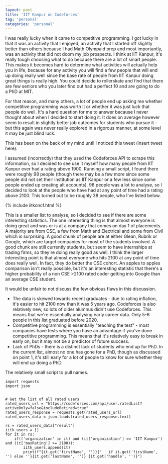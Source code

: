 ```yaml
---
layout: post
title: 'IIT Kanpur on Codeforces'
tag: 'personal'
categories: 'personal'
---
```


I was really lucky when it came to competitive programming. I got lucky in that it was an activity that I enjoyed, an activity that I started off slightly better than others because I had Math Olympaid prep and most importantly, was an activity that did not doom my job prospects. I think at IIT Kanpur, it's really tough choosing what to do because there are a lot of smart people. This makes it becomes hard to determine what activities will actually help you in life, because for any activity you will find a few people that will end up doing really well since the base rate of people from IIT Kanpur doing great things is really high. You could decide to rollerskate and find that there are few seniors who you later find out had a perfect 10 and are going to do a PhD at MIT. 

For that reason, and many others, a lot of people end up asking me whether competitive programming was worth it or whether it was just luck that people do well. It's a hard question for me to answer because I never thought about when I decided to start doing it. It does on average however seem to result in slightly better job outcomes for students who pursue it - but this again was never really explored in a rigorous manner, at some level it may be just blind luck.

This has been on the back of my mind until I noticed this tweet (insert tweet here).

I assumed (incorrectly) that they used the Codeforces API to scrape this information, so I decided to see use it myself how many people from IIT Kanpur ever had a rating above 1900. Running a small script, I found there were roughly 98 people (though there may be a few more since some people did not set their institution as IIT Kanpur or a few less since some people ended up creating alt accounts). 98 people was a lot to analyse, so I decided to look at the people who have had at any point of time had a rating above 2100. This turned out to be roughly 38 people, who I've listed below.

{% include iitkoncf.html %}

This is a smaller list to analyse, so I decided to see if there are some interesting statistics. The one interesting thing is that almost everyone is doing great and was or is at a company that comes on day 1 of placements. A majority are from CSE, a few from Math and Electrical and some from Civil which is surprising. A good chunk of people are at either Glean, Rubrik or Google, which are target companies for most of the students involved. A good chunk are still currently students, but seem to have internships at trading firms, so they're doing really good as well. I think the larger interesting point is that almost everyone who hits 2100 at any point of time does really well. In fact, they do better the CSE cohort. An apples to apples comparison isn't really possible, but it's an interesting statistic that there's a higher probability of a non CSE >2100 rated coder getting into Google than an average CSE student. 

It would be unfair to not discuss the few obvious flaws in this discussion.

* The data is skewed towards recent graduates - due to rating inflation, it's easier to hit 2100 now than it was 5 years ago. Codeforces is also relatively new, so lots of older alumnus didn't use Codeforces. This means that we're essentially analysing early career data. Only 5-6 people in this list graduated before 2020. 
* Competitive programming is essentially "teaching the test" - most companies have tests where you have an advantage if you've done competitive programming. This means that it's relatively easy to break in early on, but it may not be a predictor of future success. 
* Lack of PhDs - there is a distinct lack of students who end up for PhD. In the current list, almost no one has gone for a PhD, though as discussed on point 1, it's still early for a lot of people to know for sure whether they will end up doing a PhD.


The relatively small script to pull names.

```
import requests
import json


# Get the list of all rated users
rated_users_url = "https://codeforces.com/api/user.ratedList?activeOnly=false&includeRetired=true"
rated_users_response = requests.get(rated_users_url)
rated_users_data = json.loads(rated_users_response.text)

rs = rated_users_data["result"]
iitk_users = []
for it in rs:
    if(('organization' in it) and (it['organization'] == 'IIT Kanpur') and (it['maxRating'] >= 2100)):
        iitk_users.append(it)
        print(f"{it.get('firstName', '')}{' ' if it.get('firstName', '') else ''}{it.get('lastName', '')} {it.get('handle', '')}")
```
